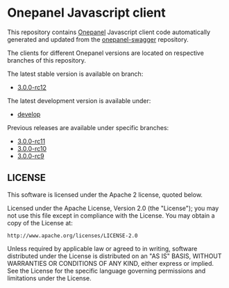 # Onepanel Javascript client

This repository contains [Onepanel]() Javascript client code automatically
generated and updated from the
[onepanel-swagger](https://github.com/onedata/onepanel-swagger)
repository.

The clients for different Onepanel versions are located on respective
branches of this repository.

The latest stable version is available on branch:

* [3.0.0-rc12](https://github.com/onedata/onepanel-javascript-client/tree/release/3.0.0-rc11)

The latest development version is available under:

* [develop](https://github.com/onedata/onepanel-javascript-client/tree/develop)

Previous releases are available under specific branches:

* [3.0.0-rc11](https://github.com/onedata/onepanel-javascript-client/tree/release/3.0.0-rc11)
* [3.0.0-rc10](https://github.com/onedata/onepanel-javascript-client/tree/release/3.0.0-rc10)
* [3.0.0-rc9](https://github.com/onedata/onepanel-javascript-client/tree/release/3.0.0-rc9)

## LICENSE
This software is licensed under the Apache 2 license, quoted below.

Licensed under the Apache License, Version 2.0 (the "License"); you may not
use this file except in compliance with the License. You may obtain a copy of
the License at:

    http://www.apache.org/licenses/LICENSE-2.0

Unless required by applicable law or agreed to in writing, software
distributed under the License is distributed on an "AS IS" BASIS, WITHOUT
WARRANTIES OR CONDITIONS OF ANY KIND, either express or implied. See the
License for the specific language governing permissions and limitations under
the License.
